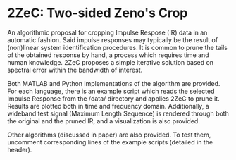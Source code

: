 # 2ZeC: Two-sided Zeno's Crop

An algorithmic proposal for cropping Impulse Respose (IR) data in an automatic fashion. Said impulse responses may typically be the result of (non)linear system identification procedures. It is common to prune the tails of the obtained response by hand, a process which requires time and human knowledge. 2ZeC proposes a simple iterative solution based on spectral error within the bandwidth of interest.

Both MATLAB and Python implementations of the algorithm are provided. For each language, there is an example script which reads the selected Impulse Response from the /data/ directory and applies 2ZeC to prune it. Results are plotted both in time and frequency domain. Additionally, a wideband test signal (Maximum Length Sequence) is rendered through both the original and the pruned IR, and a visualization is also provided.

Other algorithms (discussed in paper) are also provided. To test them, uncomment corresponding lines of the example scripts (detailed in the header).
